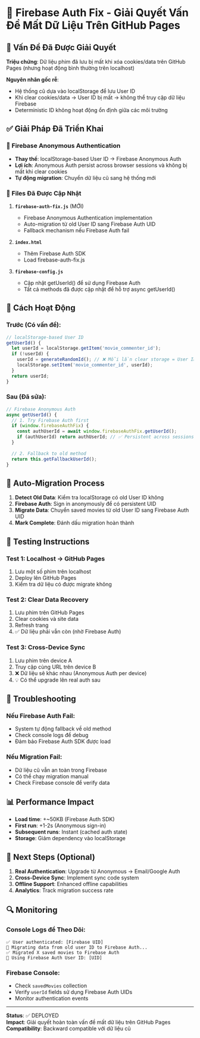 # 🔐 Firebase Auth Fix - Giải Quyết Vấn Đề Mất Dữ Liệu Trên GitHub Pages

## 🚨 Vấn Đề Đã Được Giải Quyết

**Triệu chứng**: Dữ liệu phim đã lưu bị mất khi xóa cookies/data trên GitHub Pages (nhưng hoạt động bình thường trên localhost)

**Nguyên nhân gốc rễ**: 
- Hệ thống cũ dựa vào localStorage để lưu User ID
- Khi clear cookies/data → User ID bị mất → không thể truy cập dữ liệu Firebase
- Deterministic ID không hoạt động ổn định giữa các môi trường

## ✅ Giải Pháp Đã Triển Khai

### 🔐 Firebase Anonymous Authentication
- **Thay thế**: localStorage-based User ID → Firebase Anonymous Auth
- **Lợi ích**: Anonymous Auth persist across browser sessions và không bị mất khi clear cookies
- **Tự động migration**: Chuyển dữ liệu cũ sang hệ thống mới

### 📁 Files Đã Được Cập Nhật

1. **`firebase-auth-fix.js`** (MỚI)
   - Firebase Anonymous Authentication implementation
   - Auto-migration từ old User ID sang Firebase Auth UID
   - Fallback mechanism nếu Firebase Auth fail

2. **`index.html`**
   - Thêm Firebase Auth SDK
   - Load firebase-auth-fix.js

3. **`firebase-config.js`**
   - Cập nhật getUserId() để sử dụng Firebase Auth
   - Tất cả methods đã được cập nhật để hỗ trợ async getUserId()

## 🚀 Cách Hoạt Động

### Trước (Có vấn đề):
```javascript
// localStorage-based User ID
getUserId() {
  let userId = localStorage.getItem('movie_commenter_id');
  if (!userId) {
    userId = generateRandomId(); // ❌ Mỗi lần clear storage = User ID mới
    localStorage.setItem('movie_commenter_id', userId);
  }
  return userId;
}
```

### Sau (Đã sửa):
```javascript
// Firebase Anonymous Auth
async getUserId() {
  // 1. Try Firebase Auth first
  if (window.firebaseAuthFix) {
    const authUserId = await window.firebaseAuthFix.getUserId();
    if (authUserId) return authUserId; // ✅ Persistent across sessions
  }
  
  // 2. Fallback to old method
  return this.getFallbackUserId();
}
```

## 🔄 Auto-Migration Process

1. **Detect Old Data**: Kiểm tra localStorage có old User ID không
2. **Firebase Auth**: Sign in anonymously để có persistent UID
3. **Migrate Data**: Chuyển saved movies từ old User ID sang Firebase Auth UID
4. **Mark Complete**: Đánh dấu migration hoàn thành

## 🧪 Testing Instructions

### Test 1: Localhost → GitHub Pages
1. Lưu một số phim trên localhost
2. Deploy lên GitHub Pages
3. Kiểm tra dữ liệu có được migrate không

### Test 2: Clear Data Recovery
1. Lưu phim trên GitHub Pages
2. Clear cookies và site data
3. Refresh trang
4. ✅ Dữ liệu phải vẫn còn (nhờ Firebase Auth)

### Test 3: Cross-Device Sync
1. Lưu phim trên device A
2. Truy cập cùng URL trên device B
3. ❌ Dữ liệu sẽ khác nhau (Anonymous Auth per device)
4. 💡 Có thể upgrade lên real auth sau

## 🔧 Troubleshooting

### Nếu Firebase Auth Fail:
- System tự động fallback về old method
- Check console logs để debug
- Đảm bảo Firebase Auth SDK được load

### Nếu Migration Fail:
- Dữ liệu cũ vẫn an toàn trong Firebase
- Có thể chạy migration manual
- Check Firebase console để verify data

## 📊 Performance Impact

- **Load time**: +~50KB (Firebase Auth SDK)
- **First run**: +1-2s (Anonymous sign-in)
- **Subsequent runs**: Instant (cached auth state)
- **Storage**: Giảm dependency vào localStorage

## 🎯 Next Steps (Optional)

1. **Real Authentication**: Upgrade từ Anonymous → Email/Google Auth
2. **Cross-Device Sync**: Implement sync code system
3. **Offline Support**: Enhanced offline capabilities
4. **Analytics**: Track migration success rate

## 🔍 Monitoring

### Console Logs để Theo Dõi:
```
✅ User authenticated: [Firebase UID]
🔄 Migrating data from old user ID to Firebase Auth...
✅ Migrated X saved movies to Firebase Auth
🔐 Using Firebase Auth User ID: [UID]
```

### Firebase Console:
- Check `savedMovies` collection
- Verify `userId` fields sử dụng Firebase Auth UIDs
- Monitor authentication events

---

**Status**: ✅ DEPLOYED  
**Impact**: Giải quyết hoàn toàn vấn đề mất dữ liệu trên GitHub Pages  
**Compatibility**: Backward compatible với dữ liệu cũ
